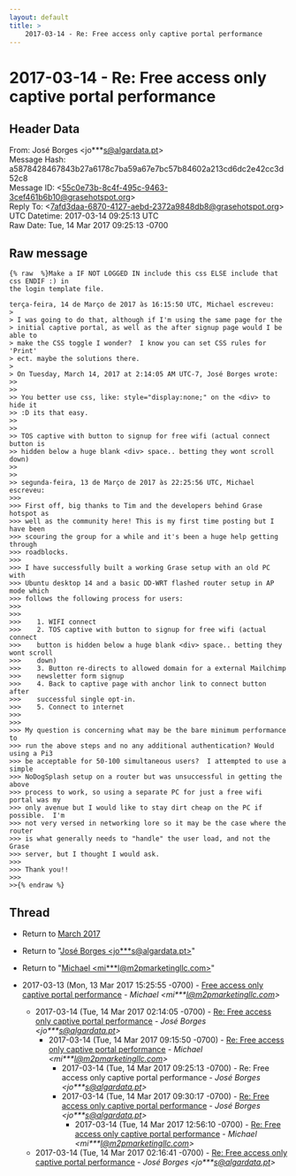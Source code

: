 ```yaml
---
layout: default
title: >
    2017-03-14 - Re: Free access only captive portal performance
---
```


# 2017-03-14 - Re: Free access only captive portal performance

## Header Data

From: José Borges \<jo***s@algardata.pt\><br>
Message Hash: a5878428467843b27a6178c7ba59a67e7bc57b84602a213cd6dc2e42cc3d52c8<br>
Message ID: \<55c0e73b-8c4f-495c-9463-3cef461b6b10@grasehotspot.org\><br>
Reply To: \<7afd3daa-6870-4127-aebd-2372a9848db8@grasehotspot.org\><br>
UTC Datetime: 2017-03-14 09:25:13 UTC<br>
Raw Date: Tue, 14 Mar 2017 09:25:13 -0700<br>

## Raw message

```
{% raw  %}Make a IF NOT LOGGED IN include this css ELSE include that css ENDIF :) in 
the login template file. 

terça-feira, 14 de Março de 2017 às 16:15:50 UTC, Michael escreveu:
>
> I was going to do that, although if I'm using the same page for the 
> initial captive portal, as well as the after signup page would I be able to 
> make the CSS toggle I wonder?  I know you can set CSS rules for 'Print' 
> ect. maybe the solutions there.
>
> On Tuesday, March 14, 2017 at 2:14:05 AM UTC-7, José Borges wrote:
>>
>>
>> You better use css, like: style="display:none;" on the <div> to hide it 
>> :D its that easy.
>>
>>
>> TOS captive with button to signup for free wifi (actual connect button is 
>> hidden below a huge blank <div> space.. betting they wont scroll down)
>>
>>
>> segunda-feira, 13 de Março de 2017 às 22:25:56 UTC, Michael escreveu:
>>>
>>> First off, big thanks to Tim and the developers behind Grase hotspot as 
>>> well as the community here! This is my first time posting but I have been 
>>> scouring the group for a while and it's been a huge help getting through 
>>> roadblocks.
>>>
>>> I have successfully built a working Grase setup with an old PC with 
>>> Ubuntu desktop 14 and a basic DD-WRT flashed router setup in AP mode which 
>>> follows the following process for users:
>>>
>>>
>>>    1. WIFI connect
>>>    2. TOS captive with button to signup for free wifi (actual connect 
>>>    button is hidden below a huge blank <div> space.. betting they wont scroll 
>>>    down)
>>>    3. Button re-directs to allowed domain for a external Mailchimp 
>>>    newsletter form signup
>>>    4. Back to captive page with anchor link to connect button after 
>>>    successful single opt-in.
>>>    5. Connect to internet
>>>    
>>>
>>> My question is concerning what may be the bare minimum performance to 
>>> run the above steps and no any additional authentication? Would using a Pi3 
>>> be acceptable for 50-100 simultaneous users?  I attempted to use a simple 
>>> NoDogSplash setup on a router but was unsuccessful in getting the above 
>>> process to work, so using a separate PC for just a free wifi portal was my 
>>> only avenue but I would like to stay dirt cheap on the PC if possible.  I'm 
>>> not very versed in networking lore so it may be the case where the router 
>>> is what generally needs to "handle" the user load, and not the Grase 
>>> server, but I thought I would ask.
>>>
>>> Thank you!!
>>>
>>{% endraw %}
```

## Thread

+ Return to [March 2017](/archive/2017/03)

+ Return to "[José Borges <jo***s<span>@</span>algardata.pt>](/authors/jo___s_at_algardata_pt)"
+ Return to "[Michael <mi***l<span>@</span>m2pmarketingllc.com>](/authors/mi___l_at_m2pmarketingllc_com)"

+ 2017-03-13 (Mon, 13 Mar 2017 15:25:55 -0700) - [Free access only captive portal performance](/archive/2017/03/5a5c0643a73a80c3ea921ffd8d0c55fa46e379694b13857d7fb756fa0995248b) - _Michael \<mi***l@m2pmarketingllc.com\>_
  + 2017-03-14 (Tue, 14 Mar 2017 02:14:05 -0700) - [Re: Free access only captive portal performance](/archive/2017/03/147c8bb283e3a123e32e1e75571ebfda5f84f569cf9862e31d1551fe477f9c89) - _José Borges \<jo***s@algardata.pt\>_
    + 2017-03-14 (Tue, 14 Mar 2017 09:15:50 -0700) - [Re: Free access only captive portal performance](/archive/2017/03/b4ec9cd8595f7dfd1b7298ceeb8604eabd9c3ce3bc7588a261a74e88d54ad97b) - _Michael \<mi***l@m2pmarketingllc.com\>_
      + 2017-03-14 (Tue, 14 Mar 2017 09:25:13 -0700) - Re: Free access only captive portal performance - _José Borges \<jo***s@algardata.pt\>_
      + 2017-03-14 (Tue, 14 Mar 2017 09:30:17 -0700) - [Re: Free access only captive portal performance](/archive/2017/03/91debfef7da50ff27633fe997d5026f88a5c3e6695d1a7c4930832dcaf1ea8ca) - _José Borges \<jo***s@algardata.pt\>_
        + 2017-03-14 (Tue, 14 Mar 2017 12:56:10 -0700) - [Re: Free access only captive portal performance](/archive/2017/03/3c61eea6ae322ab1e5c14013bda1f05d46317291dd806bc45156d63b8209b966) - _Michael \<mi***l@m2pmarketingllc.com\>_
  + 2017-03-14 (Tue, 14 Mar 2017 02:16:41 -0700) - [Re: Free access only captive portal performance](/archive/2017/03/9dfdff788792bd078d4c7a68a62570fcb926f957fdaa30d4fa0dadc1eb3d139c) - _José Borges \<jo***s@algardata.pt\>_

